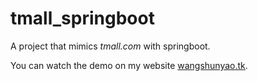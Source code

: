 # tmall_springboot
A project that mimics *tmall.com* with springboot.

You can watch the demo on my website [wangshunyao.tk](http://www.wangshunyao.tk/tmall_springboot).

